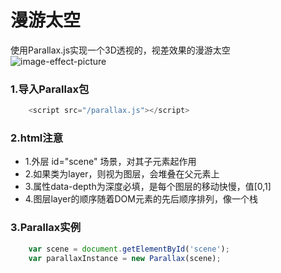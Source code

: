 # 漫游太空
使用Parallax.js实现一个3D透视的，视差效果的漫游太空
![image-effect-picture](https://c-ssl.duitang.com/uploads/blog/202104/05/20210405232629_b6bb5.png)

### 1.导入Parallax包
```javascript
    <script src="/parallax.js"></script>
```
### 2.html注意
- 1.外层 id="scene" 场景，对其子元素起作用
- 2.如果类为layer，则视为图层，会堆叠在父元素上
- 3.属性data-depth为深度必填，是每个图层的移动快慢，值[0,1]
- 4.图层layer的顺序随着DOM元素的先后顺序排列，像一个栈

### 3.Parallax实例
```javascript
    var scene = document.getElementById('scene');
    var parallaxInstance = new Parallax(scene);
```